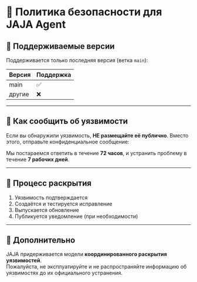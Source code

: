 # 🔐 Политика безопасности для JAJA Agent

## 📆 Поддерживаемые версии

Поддерживается только последняя версия (ветка `main`):

| Версия | Поддержка |
|--------|-----------|
| main   | ✅        |
| другие | ❌        |

---

## 📣 Как сообщить об уязвимости

Если вы обнаружили уязвимость, **НЕ размещайте её публично**. Вместо этого, отправьте конфиденциальное сообщение:

Мы постараемся ответить в течение **72 часов**, и устранить проблему в течение **7 рабочих дней**.

---

## 🔄 Процесс раскрытия

1. Уязвимость подтверждается
2. Создаётся и тестируется исправление
3. Выпускается обновление
4. Публикуется уведомление (при необходимости)

---

## 📜 Дополнительно

JAJA придерживается модели **координированного раскрытия уязвимостей**.  
Пожалуйста, не эксплуатируйте и не распространяйте информацию об уязвимостях до их официального устранения.
